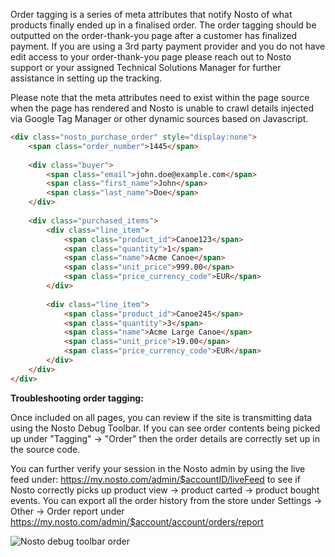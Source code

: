 Order tagging is a series of meta attributes that notify Nosto of what products finally ended up in a finalised order. The order tagging should be outputted on the order-thank-you page after a customer has finalized payment. If you are using a 3rd party payment provider and you do not have edit access to your order-thank-you page please reach out to Nosto support or your assigned Technical Solutions Manager for further assistance in setting up the tracking. 

Please note that the meta attributes need to exist within the page source when the page has rendered and Nosto is unable to crawl details injected via Google Tag Manager or other dynamic sources based on Javascript.

```html
<div class="nosto_purchase_order" style="display:none">
    <span class="order_number">1445</span>
 
    <div class="buyer">
        <span class="email">john.doe@example.com</span>
        <span class="first_name">John</span>
        <span class="last_name">Doe</span>
    </div>
 
    <div class="purchased_items">
        <div class="line_item">
            <span class="product_id">Canoe123</span>
            <span class="quantity">1</span>
            <span class="name">Acme Canoe</span>
            <span class="unit_price">999.00</span>
            <span class="price_currency_code">EUR</span>
        </div>
  
        <div class="line_item">
            <span class="product_id">Canoe245</span>
            <span class="quantity">3</span>
            <span class="name">Acme Large Canoe</span>
            <span class="unit_price">19.00</span>
            <span class="price_currency_code">EUR</span>
        </div>
    </div>
</div>
```

**Troubleshooting order tagging:**

Once included on all pages, you can review if the site is transmitting data using the Nosto Debug Toolbar. If you can see order contents being picked up under "Tagging" → "Order" then the order details are correctly set up in the source code. 

You can further verify your session in the Nosto admin by using the live feed under: https://my.nosto.com/admin/$accountID/liveFeed to see if Nosto correctly picks up product view → product carted → product bought events. You can export all the order history from the store under Settings → Other → Order report under https://my.nosto.com/admin/$account/account/orders/report

![Nosto debug toolbar order](https://nosto-campaign-assets.s3.amazonaws.com/images/nosto-debug-toolbar-order.png)

